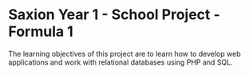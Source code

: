 # Saxion Year 1 - School Project - Formula 1
The learning objectives of this project are to learn how to develop web applications and work with relational databases using PHP and SQL. 